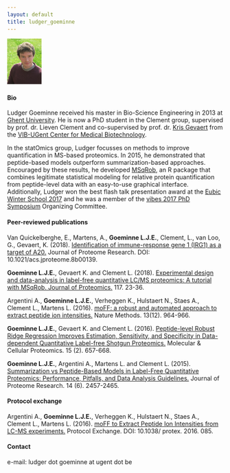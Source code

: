 ```yaml
---
layout: default
title: ludger_goeminne
---
```

<img src="./figs/Ludger_goeminne.jpg" width="80">

#### Bio

Ludger Goeminne received his master in Bio-Science Engineering in 2013 at [Ghent University](https://www.ugent.be). He is now a PhD student in the Clement group, supervised by prof. dr. Lieven Clement and co-supervised by prof. dr. [Kris Gevaert](http://www.vib.be/en/research/scientists/Pages/kris-gevaert-Lab.aspx) from the [VIB-UGent Center for Medical Biotechnology](http://www.vib.be/en/research/departments/Pages/VIB-UGent-Center-for-Medical-Biotechnology.aspx).

In the statOmics group, Ludger focusses on methods to improve quantification in MS-based proteomics. In 2015, he demonstrated that peptide-based models outperform summarization-based approaches. Encouraged by these results, he developed [MSqRob](http://github.com/statOmics/MSqRobHurdlePaper), an R package that combines legitimate statistical modeling for relative protein quantification from peptide-level data with an easy-to-use graphical interface. Additionally, Ludger won the best flash talk presentation award at the [Eubic Winter School 2017](https://www.sciencedirect.com/science/article/pii/S1874391917301203) and he was a member of the [vibes 2017 PhD Symposium](https://vibconferences.be/event/vibes-in-biosciences) Organizing Committee.

#### Peer-reviewed publications

Van Quickelberghe, E., Martens, A., **Goeminne L.J.E.**, Clement, L., van Loo, G., Gevaert, K. (2018). [Identification of immune-response gene 1 (IRG1) as a target of A20.](https://pubs.acs.org/doi/10.1021/acs.jproteome.8b00139) Journal of Proteome Research. DOI: 10.1021/acs.jproteome.8b00139.

**Goeminne L.J.E.**, Gevaert K. and Clement L. (2018). [Experimental design and data-analysis in label-free quantitative LC/MS proteomics: A tutorial with MSqRob. Journal of Proteomics.](https://www.sciencedirect.com/science/article/pii/S1874391917301239) 117. 23-36.

Argentini A., **Goeminne L.J.E.**, Verheggen K., Hulstaert N., Staes A., Clement L., Martens L. (2016). [moFF: a robust and automated approach to extract peptide ion intensities.](https://www.nature.com/articles/nmeth.4075) Nature Methods. 13(12). 964-966.

**Goeminne L.J.E.**, Gevaert K. and Clement L. (2016). [Peptide-level Robust Ridge Regression Improves Estimation, Sensitivity, and Specificity in Data-dependent Quantitative Label-free Shotgun Proteomics.](http://www.mcponline.org/content/15/2/657.long) Molecular & Cellular Proteomics. 15 (2). 657-668.

**Goeminne L.J.E.**, Argentini A., Martens L. and Clement L. (2015). [Summarization vs Peptide-Based Models in Label-Free Quantitative Proteomics: Performance, Pitfalls, and Data Analysis Guidelines.](https://pubs.acs.org/doi/10.1021/pr501223t) Journal of Proteome Research. 14 (6). 2457-2465.

#### Protocol exchange

Argentini A., **Goeminne L.J.E.**, Verheggen K., Hulstaert N., Staes A., Clement L., Martens L. (2016). [moFF to Extract Peptide Ion Intensities from LC-MS experiments.](https://www.nature.com/protocolexchange/protocols/5233) Protocol Exchange. DOI: 10.1038/ protex. 2016. 085.

#### Contact

e-mail: ludger dot goeminne at ugent dot be
